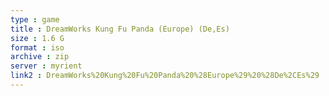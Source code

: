 ```yaml
---
type : game
title : DreamWorks Kung Fu Panda (Europe) (De,Es)
size : 1.6 G
format : iso
archive : zip
server : myrient
link2 : DreamWorks%20Kung%20Fu%20Panda%20%28Europe%29%20%28De%2CEs%29
---
```

